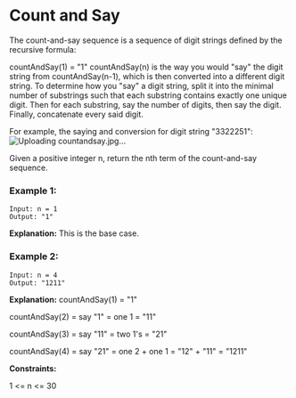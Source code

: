 # Count and Say
The count-and-say sequence is a sequence of digit strings defined by the recursive formula:

countAndSay(1) = "1"
countAndSay(n) is the way you would "say" the digit string from countAndSay(n-1), which is then converted into a different digit string.
To determine how you "say" a digit string, split it into the minimal number of substrings such that each substring contains exactly one unique digit. Then for each substring, say the number of digits, then say the digit. Finally, concatenate every said digit.

For example, the saying and conversion for digit string "3322251":
![Uploading countandsay.jpg…]()


Given a positive integer n, return the nth term of the count-and-say sequence.

 

### Example 1:
```
Input: n = 1
Output: "1"
```
**Explanation:** This is the base case.

### Example 2:
```
Input: n = 4
Output: "1211"
```
**Explanation:**
countAndSay(1) = "1"

countAndSay(2) = say "1" = one 1 = "11"

countAndSay(3) = say "11" = two 1's = "21"

countAndSay(4) = say "21" = one 2 + one 1 = "12" + "11" = "1211"
 

**Constraints:**

1 <= n <= 30
